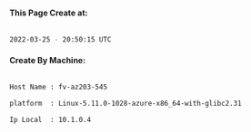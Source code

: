 
   
#### This Page Create at:

```bash

2022-03-25 - 20:50:15 UTC

```

#### Create By Machine:

```bash

Host Name : fv-az203-545

platform  : Linux-5.11.0-1028-azure-x86_64-with-glibc2.31

Ip Local  : 10.1.0.4

```

